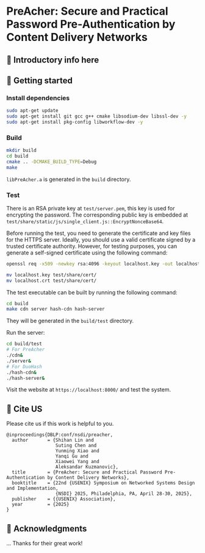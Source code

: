 # PreAcher: Secure and Practical Password Pre-Authentication by Content Delivery Networks


## :bookmark: Introductory info here

## :bookmark: Getting started

### Install dependencies

```bash
sudo apt-get update
sudo apt-get install git gcc g++ cmake libsodium-dev libssl-dev -y
sudo apt-get install pkg-config libworkflow-dev -y
```

### Build

```bash
mkdir build
cd build
cmake .. -DCMAKE_BUILD_TYPE=Debug
make
```

`libPreAcher.a` is generated in the `build` directory.

### Test

There is an RSA private key at `test/server.pem`, this key is used for encrypting the password. The corresponding public key is embedded at
`test/share/static/js/single_client.js::EncryptNonceBase64`.

Before running the test, you need to generate the certificate and key files for the HTTPS server. Ideally, you should use a valid certificate signed by a trusted certificate authority. However, for
testing purposes, you can generate a self-signed certificate using the following command:

```bash
openssl req -x509 -newkey rsa:4096 -keyout localhost.key -out localhost.crt -sha256 -days 3650 -nodes -subj "/"

mv localhost.key test/share/cert/
mv localhost.crt test/share/cert/
```

The test executable can be built by running the following command:

```bash
cd build
make cdn server hash-cdn hash-server
```

They will be generated in the `build/test` directory.

Run the server:

```bash
cd build/test
# For PreAcher
./cdn&
./server&
# For DuoHash
./hash-cdn&
./hash-server&
```

Visit the website at `https://localhost:8000/` and test the system.

## :bookmark: Cite US

Please cite us if this work is helpful to you.

```
@inproceedings{DBLP:conf/nsdi/preacher,
  author       = {Shihan Lin and
                  Suting Chen and
                  Yunming Xiao and
                  Yanqi Gu and
                  Xiaowei Yang and
                  Aleksandar Kuzmanovic},
  title        = {PreAcher: Secure and Practical Password Pre-Authentication by Content Delivery Networks},
  booktitle    = {22nd {USENIX} Symposium on Networked Systems Design and Implementation,
                  {NSDI} 2025, Philadelphia, PA, April 28-30, 2025},
  publisher    = {{USENIX} Association},
  year         = {2025}
}
```

## :bookmark: Acknowledgments

... Thanks for their great work!
